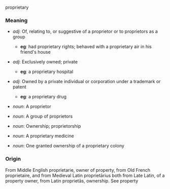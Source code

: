 proprietary
### Meaning
+ _adj_: Of, relating to, or suggestive of a proprietor or to proprietors as a group
    + __eg__: had proprietary rights; behaved with a proprietary air in his friend's house
+ _adj_: Exclusively owned; private
    + __eg__: a proprietary hospital
+ _adj_: Owned by a private individual or corporation under a trademark or patent
    + __eg__: a proprietary drug

+ _noun_: A proprietor
+ _noun_: A group of proprietors
+ _noun_: Ownership; proprietorship
+ _noun_: A proprietary medicine
+ _noun_: One granted ownership of a proprietary colony

### Origin

From Middle English proprietarie, owner of property, from Old French proprietaire, and from Medieval Latin proprietārius both from Late Latin, of a property owner, from Latin proprietās, ownership. See property
